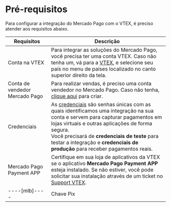 # Pré-requisitos

Para configurar a integração do Mercado Pago com o VTEX, é preciso atender aos requisitos abaixo. 

| Requisitos | Descrição |
| --- | --- |
| Conta na VTEX | Para integrar as soluções do Mercado Pago, você precisa ter uma conta VTEX. Caso não tenha um, vá para a [VTEX](https://vtex.com/br-pt/contato/), e selecione seu país no menu de países localizado no canto superior direito da tela.|
| Conta de vendedor Mercado Pago | Para realizar vendas, é preciso uma conta vendedor no Mercado Pago. Caso não tenha, [clique aqui](https://www.mercadopago[FAKER][URL][DOMAIN]/hub/registration/landing) para criar.|
| Credenciais |As [credenciais](/developers/pt/docs/vtex/additional-content/your-integrations/credentials) são senhas únicas com as quais identificamos uma integração na sua conta e servem para capturar pagamentos em lojas virtuais e outras aplicações de forma segura. <br> Você precisará de **credenciais de teste** para testar a integração e **credenciais de produção** para receber pagamentos reais.|
| Mercado Pago Payment APP |Certifique em sua loja de aplicativos da VTEX se o aplicativo **Mercado Pago Payment APP** esteja instalado. Se não estiver, você pode solicitar sua instalação através de um ticket no [Support VTEX](https://help.vtex.com/pt/support). |
----[mlb]----|Chave Pix|Para configurar o Pix em sua integração com o Mercado Pago é necessário que sua chave Pix esteja configurada.  Caso não tenha, [clique aqui](https://www.mercadopago.com.br/ajuda/17843).|Chave Pix|------------
